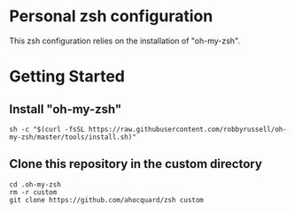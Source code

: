 # Personal zsh configuration

This zsh configuration relies on the installation of "oh-my-zsh".

# Getting Started 

## Install "oh-my-zsh"

`sh -c "$(curl -fsSL https://raw.githubusercontent.com/robbyrussell/oh-my-zsh/master/tools/install.sh)"`

## Clone this repository in the custom directory

```
cd .oh-my-zsh
rm -r custom
git clone https://github.com/ahocquard/zsh custom
```

